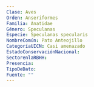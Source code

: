 ```yaml
---
Clase: Aves
Orden: Anseriformes
Familia: Anatidae
Género: Speculanas
Especie: Speculanas specularis
NombreComún: Pato Anteojillo
CategoríaUICN: Casi amenazado
EstadoConservaciónNacional: 
SectorenlaRBHH: 
Presencia: 
TipoDeDato: 
Fuente: ""
---
```

